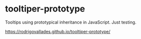 # tooltiper-prototype
Tooltips using prototypical inheritance in JavaScript. Just testing.

https://rodrigovallades.github.io/tooltiper-prototype/
